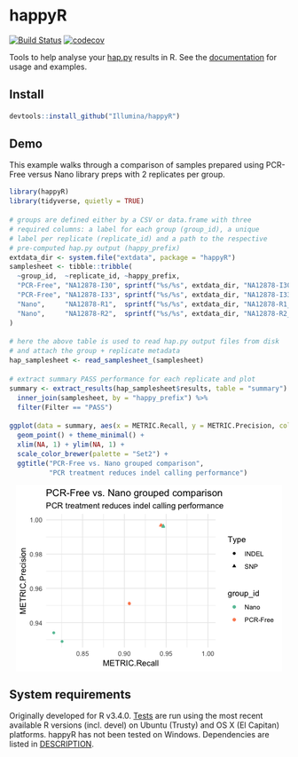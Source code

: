 
# happyR

[![Build
Status](https://travis-ci.org/Illumina/happyR.svg?branch=master)](https://travis-ci.org/Illumina/happyR)
[![codecov](https://codecov.io/gh/Illumina/happyR/branch/master/graph/badge.svg)](https://codecov.io/gh/Illumina/happyR)

Tools to help analyse your [hap.py](https://github.com/Illumina/hap.py)
results in R. See the [documentation](https://illumina.github.io/happyR)
for usage and examples.

## Install

``` r
devtools::install_github("Illumina/happyR")
```

## Demo

This example walks through a comparison of samples prepared using
PCR-Free versus Nano library preps with 2 replicates per group.

``` r
library(happyR)
library(tidyverse, quietly = TRUE)

# groups are defined either by a CSV or data.frame with three 
# required columns: a label for each group (group_id), a unique
# label per replicate (replicate_id) and a path to the respective
# pre-computed hap.py output (happy_prefix)
extdata_dir <- system.file("extdata", package = "happyR")
samplesheet <- tibble::tribble(
  ~group_id,  ~replicate_id, ~happy_prefix,
  "PCR-Free", "NA12878-I30", sprintf("%s/%s", extdata_dir, "NA12878-I30_S1"),
  "PCR-Free", "NA12878-I33", sprintf("%s/%s", extdata_dir, "NA12878-I33_S1"),
  "Nano",     "NA12878-R1",  sprintf("%s/%s", extdata_dir, "NA12878-R1_S1"),
  "Nano",     "NA12878-R2",  sprintf("%s/%s", extdata_dir, "NA12878-R2_S1")
)

# here the above table is used to read hap.py output files from disk 
# and attach the group + replicate metadata
hap_samplesheet <- read_samplesheet_(samplesheet)

# extract summary PASS performance for each replicate and plot
summary <- extract_results(hap_samplesheet$results, table = "summary") %>% 
  inner_join(samplesheet, by = "happy_prefix") %>% 
  filter(Filter == "PASS")

ggplot(data = summary, aes(x = METRIC.Recall, y = METRIC.Precision, color = group_id, shape = Type)) +
  geom_point() + theme_minimal() + 
  xlim(NA, 1) + ylim(NA, 1) +
  scale_color_brewer(palette = "Set2") +
  ggtitle("PCR-Free vs. Nano grouped comparison",
          "PCR treatment reduces indel calling performance")  
```

<img src="examples/README-usage-1.png" style="display: block; margin: auto;" />

## System requirements

Originally developed for R v3.4.0.
[Tests](https://travis-ci.org/Illumina/happyR) are run using the most
recent available R versions (incl. devel) on Ubuntu (Trusty) and OS X
(El Capitan) platforms. happyR has not been tested on Windows.
Dependencies are listed in [DESCRIPTION](DESCRIPTION).
